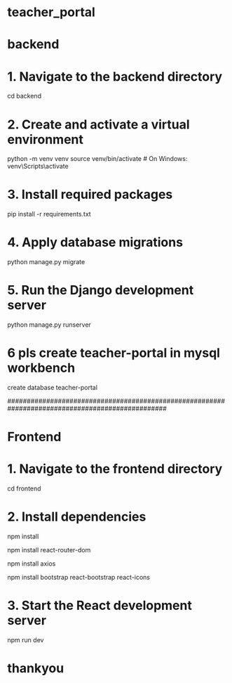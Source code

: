 # teacher_portal

# backend

# 1. Navigate to the backend directory

cd backend

# 2. Create and activate a virtual environment

python -m venv venv
source venv/bin/activate # On Windows: venv\Scripts\activate

# 3. Install required packages

pip install -r requirements.txt

# 4. Apply database migrations

python manage.py migrate

# 5. Run the Django development server

python manage.py runserver

# 6 pls create teacher-portal in mysql workbench

create database teacher-portal

#################################################################################################

# Frontend

# 1. Navigate to the frontend directory

cd frontend

# 2. Install dependencies

npm install

npm install react-router-dom

npm install axios

npm install bootstrap react-bootstrap react-icons

# 3. Start the React development server

npm run dev

# thankyou
